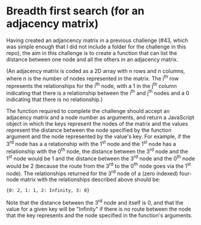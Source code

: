 # Breadth first search (for an adjacency matrix)

Having created an adjancency matrix in a previous challenge (#43, which was simple enough that I did not include a folder for the challenge in this repo), the aim in this challenge is to create a function that can list the distance between one node and all the others in an adjacency matrix.

(An adjacency matrix is coded as a 2D array with n rows and n columns, where n is the number of nodes represented in the matrix. The i<sup>th</sup> row represents the relationships for the i<sup>th</sup> node, with a 1 in the j<sup>th</sup> column indicating that there is a relationship between the i<sup>th</sup> and j<sup>th</sup> nodes and a 0 indicating that there is no relationship.)

The function required to complete the challenge should accept an adjacency matrix and a node number as arguments, and return a JavaScript object in which the keys represent the nodes of the matrix and the values represent the distance between the node specified by the function argument and the node represented by the value's key. For example, if the 3<sup>rd</sup> node has a a relationship with the 1<sup>st</sup> node and the 1<sup>st</sup> node has a relationship with the 0<sup>th</sup> node, the distance between the 3<sup>rd</sup> node and the 1<sup>st</sup> node would be 1 and the distance between the 3<sup>rd</sup> node and the 0<sup>th</sup> node would be 2 (because the route from the 3<sup>rd</sup> to the 0<sup>th</sup> node goes via the 1<sup>st</sup> node). The relationships returned for the 3<sup>rd</sup> node of a (zero indexed) four-node matrix with the relationships described above should be:

    {0: 2, 1: 1, 2: Infinity, 3: 0}

Note that the distance between the 3<sup>rd</sup> node and itself is 0, and that the value for a given key will be "Infinity" if there is no route between the node that the key represents and the node specified in the function's arguments.
